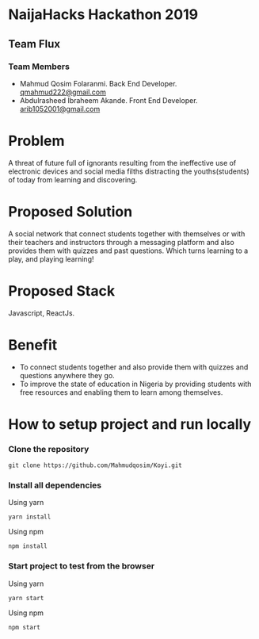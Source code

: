 # NaijaHacks Hackathon 2019

## Team Flux

### Team Members

- Mahmud Qosim Folaranmi. Back End Developer. qmahmud222@gmail.com
- Abdulrasheed Ibraheem Akande. Front End Developer. arib1052001@gmail.com

# Problem
A threat of future full of ignorants resulting from the ineffective use of electronic devices and social media filths distracting the youths(students) of today from learning and discovering.

# Proposed Solution

A social network that connect students together with themselves or with their teachers and instructors through a messaging platform and also provides them with quizzes and past questions. Which turns learning to a play, and playing learning!

# Proposed Stack

Javascript, ReactJs.

# Benefit

- To connect students together and also provide them with quizzes and questions anywhere they go.
- To improve the state of education in Nigeria by providing students with free resources and enabling them to learn among themselves.


# How to setup project and run locally

### Clone the repository 

```
git clone https://github.com/Mahmudqosim/Koyi.git
```

### Install all dependencies

Using yarn

```
yarn install
```

Using npm

```
npm install
```

### Start project to test from the browser

Using yarn

```
yarn start
```

Using npm

```
npm start
```            







